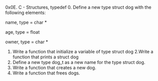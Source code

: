 0x0E. C - Structures, typedef
0. Define a new type struct dog with the following elements:



name, type = char *

age, type = float

owner, type = char *
1. Write a function that initialize a variable of type struct dog
2.Write a function that prints a struct dog
3. Define a new type dog_t as a new name for the type struct dog.
4. Write a function that creates a new dog.
5. Write a function that frees dogs.
